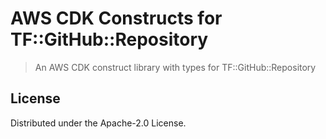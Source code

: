# AWS CDK Constructs for TF::GitHub::Repository

> An AWS CDK construct library with types for TF::GitHub::Repository

## License

Distributed under the Apache-2.0 License.
